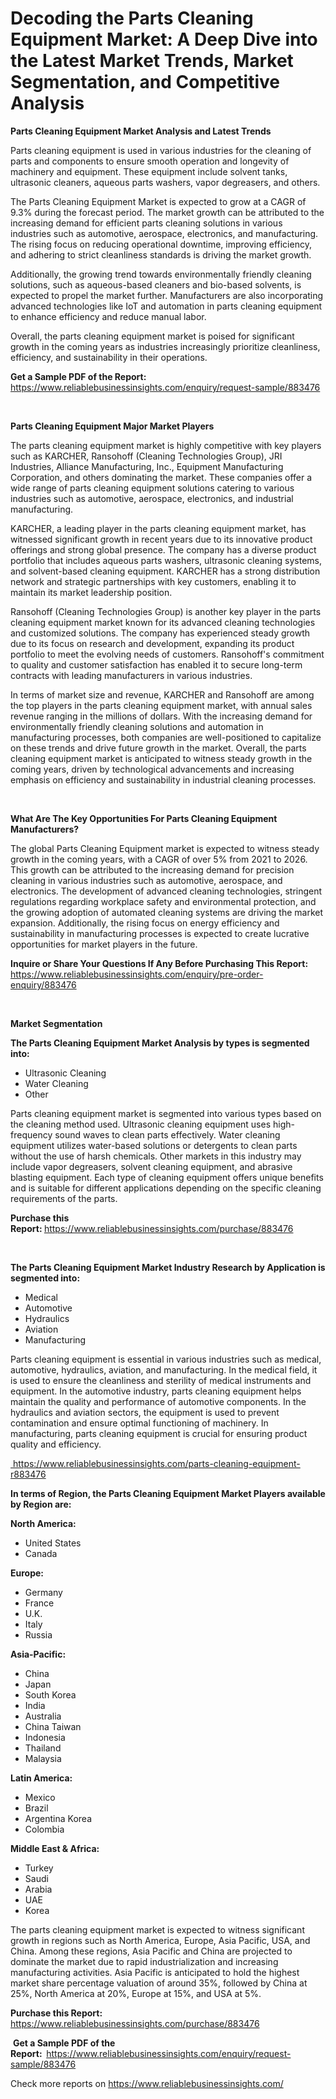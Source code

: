 <p><h1>Decoding the Parts Cleaning Equipment Market: A Deep Dive into the Latest Market Trends, Market Segmentation, and Competitive Analysis</h1></p><p><strong>Parts Cleaning Equipment Market Analysis and Latest Trends</strong></p>
<p><p>Parts cleaning equipment is used in various industries for the cleaning of parts and components to ensure smooth operation and longevity of machinery and equipment. These equipment include solvent tanks, ultrasonic cleaners, aqueous parts washers, vapor degreasers, and others.</p><p>The Parts Cleaning Equipment Market is expected to grow at a CAGR of 9.3% during the forecast period. The market growth can be attributed to the increasing demand for efficient parts cleaning solutions in various industries such as automotive, aerospace, electronics, and manufacturing. The rising focus on reducing operational downtime, improving efficiency, and adhering to strict cleanliness standards is driving the market growth.</p><p>Additionally, the growing trend towards environmentally friendly cleaning solutions, such as aqueous-based cleaners and bio-based solvents, is expected to propel the market further. Manufacturers are also incorporating advanced technologies like IoT and automation in parts cleaning equipment to enhance efficiency and reduce manual labor.</p><p>Overall, the parts cleaning equipment market is poised for significant growth in the coming years as industries increasingly prioritize cleanliness, efficiency, and sustainability in their operations.</p></p>
<p><strong>Get a Sample PDF of the Report:&nbsp;</strong> <a href="https://www.reliablebusinessinsights.com/enquiry/request-sample/883476">https://www.reliablebusinessinsights.com/enquiry/request-sample/883476</a></p>
<p>&nbsp;</p>
<p><strong>Parts Cleaning Equipment Major Market Players</strong></p>
<p><p>The parts cleaning equipment market is highly competitive with key players such as KARCHER, Ransohoff (Cleaning Technologies Group), JRI Industries, Alliance Manufacturing, Inc., Equipment Manufacturing Corporation, and others dominating the market. These companies offer a wide range of parts cleaning equipment solutions catering to various industries such as automotive, aerospace, electronics, and industrial manufacturing.</p><p>KARCHER, a leading player in the parts cleaning equipment market, has witnessed significant growth in recent years due to its innovative product offerings and strong global presence. The company has a diverse product portfolio that includes aqueous parts washers, ultrasonic cleaning systems, and solvent-based cleaning equipment. KARCHER has a strong distribution network and strategic partnerships with key customers, enabling it to maintain its market leadership position.</p><p>Ransohoff (Cleaning Technologies Group) is another key player in the parts cleaning equipment market known for its advanced cleaning technologies and customized solutions. The company has experienced steady growth due to its focus on research and development, expanding its product portfolio to meet the evolving needs of customers. Ransohoff's commitment to quality and customer satisfaction has enabled it to secure long-term contracts with leading manufacturers in various industries.</p><p>In terms of market size and revenue, KARCHER and Ransohoff are among the top players in the parts cleaning equipment market, with annual sales revenue ranging in the millions of dollars. With the increasing demand for environmentally friendly cleaning solutions and automation in manufacturing processes, both companies are well-positioned to capitalize on these trends and drive future growth in the market. Overall, the parts cleaning equipment market is anticipated to witness steady growth in the coming years, driven by technological advancements and increasing emphasis on efficiency and sustainability in industrial cleaning processes.</p></p>
<p>&nbsp;</p>
<p><strong>What Are The Key Opportunities For Parts Cleaning Equipment Manufacturers?</strong></p>
<p><p>The global Parts Cleaning Equipment market is expected to witness steady growth in the coming years, with a CAGR of over 5% from 2021 to 2026. This growth can be attributed to the increasing demand for precision cleaning in various industries such as automotive, aerospace, and electronics. The development of advanced cleaning technologies, stringent regulations regarding workplace safety and environmental protection, and the growing adoption of automated cleaning systems are driving the market expansion. Additionally, the rising focus on energy efficiency and sustainability in manufacturing processes is expected to create lucrative opportunities for market players in the future.</p></p>
<p><strong>Inquire or Share Your Questions If Any Before Purchasing This Report:</strong> <a href="https://www.reliablebusinessinsights.com/enquiry/pre-order-enquiry/883476">https://www.reliablebusinessinsights.com/enquiry/pre-order-enquiry/883476</a></p>
<p>&nbsp;</p>
<p><strong>Market Segmentation</strong></p>
<p><strong>The Parts Cleaning Equipment Market Analysis by types is segmented into:</strong></p>
<p><ul><li>Ultrasonic Cleaning</li><li>Water Cleaning</li><li>Other</li></ul></p>
<p><p>Parts cleaning equipment market is segmented into various types based on the cleaning method used. Ultrasonic cleaning equipment uses high-frequency sound waves to clean parts effectively. Water cleaning equipment utilizes water-based solutions or detergents to clean parts without the use of harsh chemicals. Other markets in this industry may include vapor degreasers, solvent cleaning equipment, and abrasive blasting equipment. Each type of cleaning equipment offers unique benefits and is suitable for different applications depending on the specific cleaning requirements of the parts.</p></p>
<p><strong>Purchase this Report:&nbsp;</strong><a href="https://www.reliablebusinessinsights.com/purchase/883476">https://www.reliablebusinessinsights.com/purchase/883476</a></p>
<p>&nbsp;</p>
<p><strong>The Parts Cleaning Equipment Market Industry Research by Application is segmented into:</strong></p>
<p><ul><li>Medical</li><li>Automotive</li><li>Hydraulics</li><li>Aviation</li><li>Manufacturing</li></ul></p>
<p><p>Parts cleaning equipment is essential in various industries such as medical, automotive, hydraulics, aviation, and manufacturing. In the medical field, it is used to ensure the cleanliness and sterility of medical instruments and equipment. In the automotive industry, parts cleaning equipment helps maintain the quality and performance of automotive components. In the hydraulics and aviation sectors, the equipment is used to prevent contamination and ensure optimal functioning of machinery. In manufacturing, parts cleaning equipment is crucial for ensuring product quality and efficiency.</p></p>
<p><a href="https://www.reliablebusinessinsights.com/parts-cleaning-equipment-r883476">&nbsp;https://www.reliablebusinessinsights.com/parts-cleaning-equipment-r883476</a></p>
<p><strong>In terms of Region, the Parts Cleaning Equipment Market Players available by Region are:</strong></p>
<p>
    <p> <strong> North America: </strong>
        <ul>
            <li>United States</li>
            <li>Canada</li>
        </ul>
        </p> 
    <p> <strong> Europe: </strong>
        <ul>
            <li>Germany</li>
            <li>France</li>
            <li>U.K.</li>
            <li>Italy</li>
            <li>Russia</li>
        </ul>
        </p> 
    <p> <strong> Asia-Pacific: </strong>
        <ul>
            <li>China</li>
            <li>Japan</li>
            <li>South Korea</li>
            <li>India</li>
            <li>Australia</li>
            <li>China Taiwan</li>
            <li>Indonesia</li>
            <li>Thailand</li>
            <li>Malaysia</li>
        </ul>
        </p> 
    <p> <strong> Latin America: </strong>
        <ul>
            <li>Mexico</li>
            <li>Brazil</li>
            <li>Argentina Korea</li>
            <li>Colombia</li>
        </ul>
        </p> 
    <p> <strong> Middle East & Africa: </strong>
        <ul>
            <li>Turkey</li>
            <li>Saudi</li>
            <li>Arabia</li>
            <li>UAE</li>
            <li>Korea</li>
        </ul>
    </p>
    </p>
<p><p>The parts cleaning equipment market is expected to witness significant growth in regions such as North America, Europe, Asia Pacific, USA, and China. Among these regions, Asia Pacific and China are projected to dominate the market due to rapid industrialization and increasing manufacturing activities. Asia Pacific is anticipated to hold the highest market share percentage valuation of around 35%, followed by China at 25%, North America at 20%, Europe at 15%, and USA at 5%.</p></p>
<p><strong>Purchase this Report: </strong><a href="https://www.reliablebusinessinsights.com/purchase/883476">https://www.reliablebusinessinsights.com/purchase/883476</a></p>
<p>&nbsp;<strong>Get a Sample PDF of the Report:&nbsp;&nbsp;</strong><a href="https://www.reliablebusinessinsights.com/enquiry/request-sample/883476">https://www.reliablebusinessinsights.com/enquiry/request-sample/883476</a></p>
<p><strong></strong></p>
<p>Check more reports on <a href="https://www.reliablebusinessinsights.com/">https://www.reliablebusinessinsights.com/</a></p>